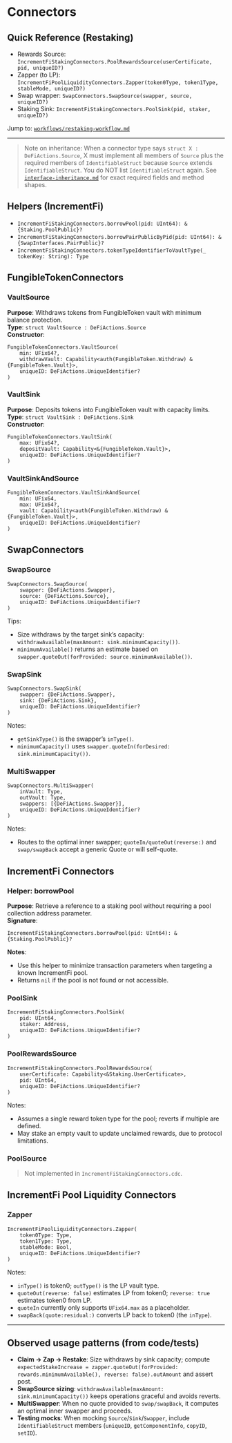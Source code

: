 # Connectors

## Quick Reference (Restaking)
- Rewards Source: `IncrementFiStakingConnectors.PoolRewardsSource(userCertificate, pid, uniqueID?)`
- Zapper (to LP): `IncrementFiPoolLiquidityConnectors.Zapper(token0Type, token1Type, stableMode, uniqueID?)`
- Swap wrapper: `SwapConnectors.SwapSource(swapper, source, uniqueID?)`
- Staking Sink: `IncrementFiStakingConnectors.PoolSink(pid, staker, uniqueID?)`

Jump to: [`workflows/restaking-workflow.md`](./workflows/restaking-workflow.md)

---

> Note on inheritance: When a connector type says `struct X : DeFiActions.Source`, X must implement all members of `Source` plus the required members of `IdentifiableStruct` because `Source` extends `IdentifiableStruct`. You do NOT list `IdentifiableStruct` again. See [`interface-inheritance.md`](./interface-inheritance.md) for exact required fields and method shapes.

## Helpers (IncrementFi)
- `IncrementFiStakingConnectors.borrowPool(pid: UInt64): &{Staking.PoolPublic}?`
- `IncrementFiStakingConnectors.borrowPairPublicByPid(pid: UInt64): &{SwapInterfaces.PairPublic}?`
- `IncrementFiStakingConnectors.tokenTypeIdentifierToVaultType(_ tokenKey: String): Type`

## FungibleTokenConnectors

### VaultSource
**Purpose**: Withdraws tokens from FungibleToken vault with minimum balance protection.  
**Type**: `struct VaultSource : DeFiActions.Source`  
**Constructor**:
```cadence
FungibleTokenConnectors.VaultSource(
    min: UFix64?,
    withdrawVault: Capability<auth(FungibleToken.Withdraw) &{FungibleToken.Vault}>,
    uniqueID: DeFiActions.UniqueIdentifier?
)
```

### VaultSink
**Purpose**: Deposits tokens into FungibleToken vault with capacity limits.  
**Type**: `struct VaultSink : DeFiActions.Sink`  
**Constructor**:
```cadence
FungibleTokenConnectors.VaultSink(
    max: UFix64?,
    depositVault: Capability<&{FungibleToken.Vault}>,
    uniqueID: DeFiActions.UniqueIdentifier?
)
```

### VaultSinkAndSource
```cadence
FungibleTokenConnectors.VaultSinkAndSource(
    min: UFix64,
    max: UFix64?,
    vault: Capability<auth(FungibleToken.Withdraw) &{FungibleToken.Vault}>,
    uniqueID: DeFiActions.UniqueIdentifier?
)
```

## SwapConnectors

### SwapSource
```cadence
SwapConnectors.SwapSource(
    swapper: {DeFiActions.Swapper},
    source: {DeFiActions.Source},
    uniqueID: DeFiActions.UniqueIdentifier?
)
```
Tips:
- Size withdraws by the target sink’s capacity: `withdrawAvailable(maxAmount: sink.minimumCapacity())`.
- `minimumAvailable()` returns an estimate based on `swapper.quoteOut(forProvided: source.minimumAvailable())`.

### SwapSink
```cadence
SwapConnectors.SwapSink(
    swapper: {DeFiActions.Swapper},
    sink: {DeFiActions.Sink},
    uniqueID: DeFiActions.UniqueIdentifier?
)
```
Notes:
- `getSinkType()` is the swapper’s `inType()`.
- `minimumCapacity()` uses `swapper.quoteIn(forDesired: sink.minimumCapacity())`.

### MultiSwapper
```cadence
SwapConnectors.MultiSwapper(
    inVault: Type,
    outVault: Type,
    swappers: [{DeFiActions.Swapper}],
    uniqueID: DeFiActions.UniqueIdentifier?
)
```
Notes:
- Routes to the optimal inner swapper; `quoteIn/quoteOut(reverse:)` and `swap/swapBack` accept a generic Quote or will self-quote.

## IncrementFi Connectors

### Helper: borrowPool
**Purpose**: Retrieve a reference to a staking pool without requiring a pool collection address parameter.  
**Signature**:
```cadence
IncrementFiStakingConnectors.borrowPool(pid: UInt64): &{Staking.PoolPublic}?
```
**Notes**:
- Use this helper to minimize transaction parameters when targeting a known IncrementFi pool.
- Returns `nil` if the pool is not found or not accessible.

### PoolSink
```cadence
IncrementFiStakingConnectors.PoolSink(
    pid: UInt64,
    staker: Address,
    uniqueID: DeFiActions.UniqueIdentifier?
)
```

### PoolRewardsSource
```cadence
IncrementFiStakingConnectors.PoolRewardsSource(
    userCertificate: Capability<&Staking.UserCertificate>,
    pid: UInt64,
    uniqueID: DeFiActions.UniqueIdentifier?
)
```
Notes:
- Assumes a single reward token type for the pool; reverts if multiple are defined.
- May stake an empty vault to update unclaimed rewards, due to protocol limitations.

### PoolSource
> Not implemented in `IncrementFiStakingConnectors.cdc`.

## IncrementFi Pool Liquidity Connectors

### Zapper
```cadence
IncrementFiPoolLiquidityConnectors.Zapper(
    token0Type: Type,
    token1Type: Type,
    stableMode: Bool,
    uniqueID: DeFiActions.UniqueIdentifier?
)
```
Notes:
- `inType()` is token0; `outType()` is the LP vault type.
- `quoteOut(reverse: false)` estimates LP from token0; `reverse: true` estimates token0 from LP.
- `quoteIn` currently only supports `UFix64.max` as a placeholder.
- `swapBack(quote:residual:)` converts LP back to token0 (the `inType`).

---

## Observed usage patterns (from code/tests)
- **Claim → Zap → Restake**: Size withdraws by sink capacity; compute `expectedStakeIncrease = zapper.quoteOut(forProvided: rewards.minimumAvailable(), reverse: false).outAmount` and assert post.
- **SwapSource sizing**: `withdrawAvailable(maxAmount: sink.minimumCapacity())` keeps operations graceful and avoids reverts.
- **MultiSwapper**: When no quote provided to `swap/swapBack`, it computes an optimal inner swapper and proceeds.
- **Testing mocks**: When mocking `Source`/`Sink`/`Swapper`, include `IdentifiableStruct` members (`uniqueID`, `getComponentInfo`, `copyID`, `setID`).
